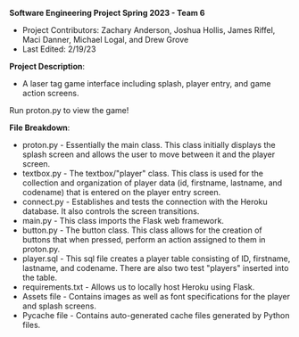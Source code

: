 **Software Engineering Project Spring 2023 - Team 6**
* Project Contributors: Zachary Anderson, Joshua Hollis, James Riffel, Maci Danner, Michael Logal, and Drew Grove
* Last Edited: 2/19/23

**Project Description**:
* A laser tag game interface including splash, player entry, and game action screens.

Run proton.py to view the game!

**File Breakdown**:
* proton.py - Essentially the main class. This class initially displays the splash screen and allows the user to move between it and the player screen.
* textbox.py - The textbox/"player" class. This class is used for the collection and organization of player data (id, firstname, lastname, and codename) 
               that is entered on the player entry screen.
* connect.py - Establishes and tests the connection with the Heroku database. It also controls the screen transitions.
* main.py - This class imports the Flask web framework.
* button.py - The button class. This class allows for the creation of buttons that when pressed, perform an action assigned to them in proton.py.
* player.sql - This sql file creates a player table consisting of ID, firstname, lastname, and codename. There are also two test "players" inserted into the table.
* requirements.txt - Allows us to locally host Heroku using Flask.
* Assets file - Contains images as well as font specifications for the player and splash screens.
* Pycache file - Contains auto-generated cache files generated by Python files.
